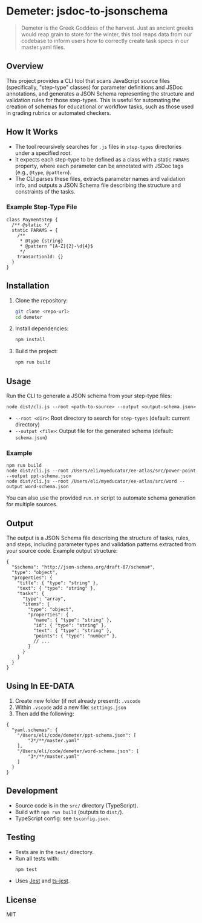# Demeter: jsdoc-to-jsonschema

> Demeter is the Greek Goddess of the harvest. Just as ancient greeks would reap grain to store for the winter, this tool reaps data from our codebase to inform users how to correctly create task specs in our master.yaml files.   

## Overview 

This project provides a CLI tool that scans JavaScript source files (specifically, "step-type" classes) for parameter definitions and JSDoc annotations, and generates a JSON Schema representing the structure and validation rules for those step-types. This is useful for automating the creation of schemas for educational or workflow tasks, such as those used in grading rubrics or automated checkers.

## How It Works

- The tool recursively searches for `.js` files in `step-types` directories under a specified root.
- It expects each step-type to be defined as a class with a static `PARAMS` property, where each parameter can be annotated with JSDoc tags (e.g., `@type`, `@pattern`).
- The CLI parses these files, extracts parameter names and validation info, and outputs a JSON Schema file describing the structure and constraints of the tasks.

### Example Step-Type File

```
class PaymentStep {
  /** @static */
  static PARAMS = {
    /** 
     * @type {string}
     * @pattern ^[A-Z]{2}-\d{4}$
     */
    transactionId: {}
  }
} 
```

## Installation

1. Clone the repository:
   ```sh
   git clone <repo-url>
   cd demeter
   ```
2. Install dependencies:
   ```sh
   npm install
   ```
3. Build the project:
   ```sh
   npm run build
   ```

## Usage

Run the CLI to generate a JSON schema from your step-type files:

```
node dist/cli.js --root <path-to-source> --output <output-schema.json>
```

- `--root <dir>`: Root directory to search for `step-types` (default: current directory)
- `--output <file>`: Output file for the generated schema (default: `schema.json`)

### Example

```
npm run build
node dist/cli.js --root /Users/eli/myeducator/ee-atlas/src/power-point --output ppt-schema.json
node dist/cli.js --root /Users/eli/myeducator/ee-atlas/src/word --output word-schema.json
```

You can also use the provided `run.sh` script to automate schema generation for multiple sources.

## Output

The output is a JSON Schema file describing the structure of tasks, rules, and steps, including parameter types and validation patterns extracted from your source code. Example output structure:

```
{
  "$schema": "http://json-schema.org/draft-07/schema#",
  "type": "object",
  "properties": {
    "title": { "type": "string" },
    "text": { "type": "string" },
    "tasks": {
      "type": "array",
      "items": {
        "type": "object",
        "properties": {
          "name": { "type": "string" },
          "id": { "type": "string" },
          "text": { "type": "string" },
          "points": { "type": "number" },
          // ...
        }
      }
    }
  }
}
```

## Using In EE-DATA

1. Create new folder (if not already present): `.vscode`
2. Within `.vscode` add a new file: `settings.json`
3. Then add the following:
```
{
  "yaml.schemas": {
    "/Users/eli/code/demeter/ppt-schema.json": [
        "2*/**/master.yaml"
    ],
    "/Users/eli/code/demeter/word-schema.json": [
        "3*/**/master.yaml"
    ]
  }
}
```

## Development

- Source code is in the `src/` directory (TypeScript).
- Build with `npm run build` (outputs to `dist/`).
- TypeScript config: see `tsconfig.json`.

## Testing

- Tests are in the `test/` directory.
- Run all tests with:
  ```sh
  npm test
  ```
- Uses [Jest](https://jestjs.io/) and [ts-jest](https://kulshekhar.github.io/ts-jest/).

## License

MIT 
